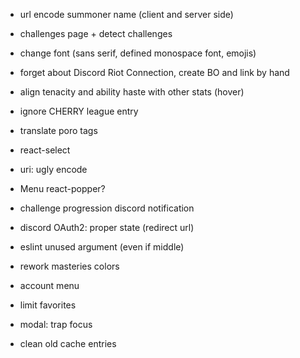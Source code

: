 - url encode summoner name (client and server side)
- challenges page + detect challenges
- change font (sans serif, defined monospace font, emojis)
- forget about Discord Riot Connection, create BO and link by hand

- align tenacity and ability haste with other stats (hover)
- ignore CHERRY league entry
- translate poro tags
- react-select
- uri: ugly encode
- Menu react-popper?
- challenge progression discord notification
- discord OAuth2: proper state (redirect url)
- eslint unused argument (even if middle)
- rework masteries colors
- account menu
- limit favorites
- modal: trap focus
- clean old cache entries
